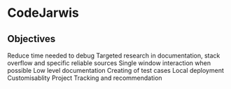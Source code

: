 # CodeJarwis
## Objectives

Reduce time needed to debug
Targeted research in documentation, stack overflow and specific reliable sources
Single window interaction when possible
Low level documentation
Creating of test cases
Local deployment
Customisablity
Project Tracking and recommendation
